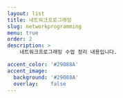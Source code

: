```yaml
---
layout: list
title: 네트워크프로그래밍
slug: networkprogramming
menu: true
order: 2
description: >
    네트워크프로그래밍 수업 정리 내용입니다.

accent_color: '#29088A'
accent_image:
  background: '#29088A'
  overlay:    false
---
```

